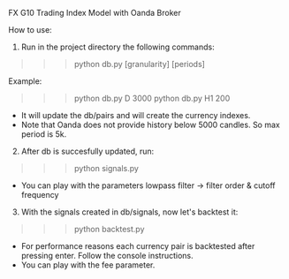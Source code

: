
FX G10 Trading Index Model with Oanda Broker

How to use:

1. Run in the project directory the following commands:

>>> python db.py [granularity] [periods]

Example:
>>> python db.py D 3000
>>> python db.py H1 200 

- It will update the db/pairs and will create the currency indexes.
- Note that Oanda does not provide history below 5000 candles. So max period is 5k.

2. After db is succesfully updated, run:

>>> python signals.py 

- You can play with the parameters lowpass filter -> filter order & cutoff frequency

3. With the signals created in db/signals, now let's backtest it:

>>> python backtest.py

- For performance reasons each currency pair is backtested after pressing enter. Follow the console instructions. 
- You can play with the fee parameter.

